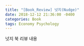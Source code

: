 ```yaml
---
title: "[Book_Review] 넛지(Nudge)"
date: 2018-12-12 21:36:00 -0400
categories: Book
tags: Economy Psychology
---
```

넛지 북 리뷰 내용

